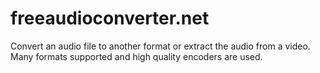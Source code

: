# freeaudioconverter.net
Convert an audio file to another format or extract the audio from a video. Many formats supported and high quality encoders are used.
